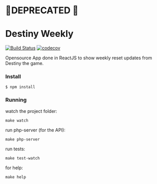# 🚨DEPRECATED 🚨

# Destiny Weekly

[![Build Status](https://travis-ci.org/persocon/destiny-weekly.svg?branch=master)](https://travis-ci.org/persocon/destiny-weekly) [![codecov](https://codecov.io/gh/persocon/destiny-weekly/branch/master/graph/badge.svg)](https://codecov.io/gh/persocon/destiny-weekly)


Opensource App done in ReactJS to show weekly reset updates from Destiny the game.

### Install

`$ npm install`


### Running


watch the project folder:

`make watch`

run php-server (for the API):

`make php-server`

run tests:

`make test-watch`

for help:

`make help`
